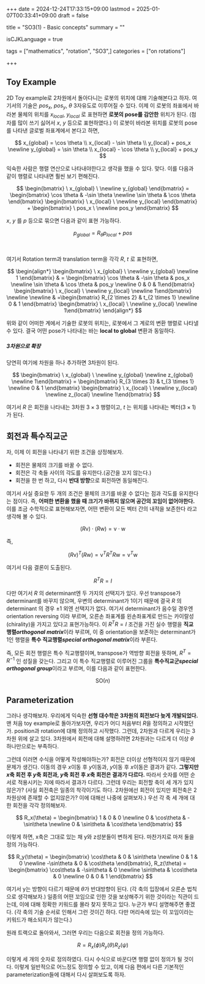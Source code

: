 +++
date = 2024-12-24T17:33:15+09:00
lastmod = 2025-01-07T00:33:41+09:00
draft = false

title = "SO3(1) - Basic concepts"
summary = ""

isCJKLanguage = true

tags = ["mathematics", "rotation", "SO3",]
categories = ["on rotations"]

+++

## Toy Example

2D Toy example로 2차원에서 돌아다니는 로봇의 위치에 대해 기술해본다고 하자. 여기서의 기술은 $pos_x,$ $pos_y,$ $\theta$ 3자유도로 이루어질 수 있다. 이제 이 로봇의 좌표에서 바라본 물체의 위치를 $x_{local} ,$ $y_{local}$ 로 표현하면 **로봇의 pose를 감안한** 위치가 된다. (첨자를 많이 쓰기 싫어서 $x$, $y$ 등으로 표현하였다.) 이 로봇이 바라본 위치를 로봇의 pose를 나타낸 글로벌 좌표계에서 본다고 하면,

$$
x_{global} = \cos \theta \\ x_{local} - \sin \theta \\ y_{local} + pos_x
\newline
y_{global} = \sin \theta \\ x_{local} - \cos \theta \\ y_{local} + pos_y
$$

익숙한 사람은 행렬 연산으로 나타내야한다고 생각을 했을 수 있다. 맞다. 이를 다음과 같이 행렬로 나타내면 훨씬 보기 편해진다.

$$
\begin{bmatrix} \ x_{global} \ \newline y_{global} \end{bmatrix} = 
\begin{bmatrix} \cos \theta & -\sin \theta \newline  \sin \theta & \cos \theta \end{bmatrix}
\begin{bmatrix} \ x_{local} \ \newline y_{local} \end{bmatrix} +
\begin{bmatrix} \ pos_x \ \newline pos_y \end{bmatrix}
$$

$x$, $y$ 를 $p$ 등으로 묶으면 다음과 같이 표현 가능하다.

$$
p_{global} = R_\theta p_{local} + pos
$$

&nbsp;

여기서 Rotation term과 translation term을 각각 $R$, $t$ 로 표현하면,

$$
\begin{align*}
\begin{bmatrix} \ x_{global} \ \newline y_{global} \newline 1 \end{bmatrix}
& = \begin{bmatrix} \cos \theta & -\sin \theta & pos_x \newline  \sin \theta & \cos \theta & pos_y \newline 0 & 0 & 1\end{bmatrix}
\begin{bmatrix} \ x_{local} \ \newline y_{local} \newline  1\end{bmatrix}
\newline
\newline
& =\begin{bmatrix} R_{2 \times 2} & t_{2 \times 1} \newline 0 & 1 \end{bmatrix}
\begin{bmatrix} \ x_{local} \ \newline y_{local} \newline  1\end{bmatrix}
\end{align*}
$$

위와 같이 어떠한 계에서 기술한 로봇의 위치는, 로봇에서 그 계로의 변환 행렬로 나타낼 수 있다. 결국 어떤 pose가 나타내는 바는 **local to global** 변환과 동일하다.

##### 3차원으로 확장

당연히 여기에 차원을 하나 추가하면 3차원이 된다.

$$
\begin{bmatrix} \ x_{global} \ \newline y_{global} \newline z_{global} \newline 1\end{bmatrix} = 
\begin{bmatrix} R_{3 \times 3} & t_{3 \times 1} \newline 0 & 1 \end{bmatrix}
\begin{bmatrix} \ x_{local} \ \newline y_{local} \newline z_{local} \newline  1\end{bmatrix}
$$

여기서 $R$ 은 회전을 나타내는 3차원 $3\times 3$ 행렬이고, $t$ 는 위치를 나타내는 벡터($3 \times 1$) 가 된다. 

## 회전과 특수직교군

자, 이제 이 회전을 나타내기 위한 조건을 상정해보자.

- 회전은 물체의 크기를 바꿀 수 없다.
- 회전은 각 축들 사이의 각도를 유지한다.(공간을 꼬지 않는다.)
- 회전을 한 번 하고, 다시 **반대 방향**으로 회전하면 동일해진다.

여기서 사실 중요한 두 개의 조건은 물체의 크기를 바꿀 수 없다는 점과 각도를 유지한다는 점이다. 즉, **어떠한 변환을 했을 때 크기가 바뀌지 않으며 공간의 꼬임이 없어야한다.** 이를 조금 수학적으로 표현해보자면, 어떤 변환이 모든 벡터 간의 내적을 보존한다 라고 생각해 볼 수 있다. 

$$
(R\mathrm v)\cdot(R \mathrm w) = \mathrm v \cdot \mathrm w
$$

즉,

$$
(R\mathrm v)^T (R \mathrm w) = \mathrm v ^T R^T R \mathrm w = \mathrm v^T \mathrm w
$$

여기서 다음 결론이 도출된다.

$$
R^T R = I
$$

다만 여기서 $R$ 의 determinant엔 두 가지의 선택지가 있다. 우선 transpose가 determinant를 바꾸지 않으며, 우변의 determinant가 1이기 때문에 결국  $R$ 의 determinant 의 경우 $\pm 1$ 외엔 선택지가 없다. 여기서 determinant가 음수일 경우엔 orientation reversing 이라 부르며, 오른손 좌표계를 왼손좌표계로 만드는 카이랄성(chirality)을 가지고 있다고 표현가능하다. 이 $R^T R = I$ 조건을 가진 실수 행렬을 **직교 행렬*orthogonal matrix***이라 부르며, 이 중 orientation을 보존하는 determinant가 1인 행렬을 **특수 직교행렬*special orthogonal matrix***이라 부른다.

즉, 모든 회전 행렬은 특수 직교행렬이며, transpose가 역방향 회전을 뜻하며, $R^T = R^{-1}$ 인 성질을 갖는다. 그리고 이 특수 직교행렬로 이루어진 그룹을 **특수직교군*special orthogonal group***이라고 부르며, 이를 다음과 같이 표현한다.

$$
\mathrm {SO}(n)
$$

## Parameterization

그러나 생각해보자. 우리에게 익숙한 **선형 대수학은 3차원의 회전보다 늦게 개발되었다.** 맨 처음 toy example로 돌아가보자면, 우리가 어디 처음부터 $R$을 정의하고 시작했던가. position과 rotation에 대해 정의하고 시작했다. 그런데, 2차원과 다르게 우리는 3차원 위에 살고 있다. 3차원에서 회전에 대해 설명하려면 2차원과는 다르게 더 이상 $\theta$ 하나만으로는 부족하다.

그런데 이러면 수식을 어떻게 작성해야하는가? 회전은 더이상 선형적이지 않기 때문에 문제가 생긴다. 이동의 경우 $x$이동 후 $y$이동과, $y$이동 후 $x$이동은 결과가 같다. **그렇지만 $x$축 회전 후 $y$축 회전과, $y$축 회전 후 $x$축 회전은 결과가 다르다.** 따라서 숫자를 어떤 순서로 적용시키는 지에 따라서 결과가 다르다. 그런데 우리는 회전할 축이 세 개가 있지 않은가? (사실 회전축은 일종의 착각이기도 하다. 2차원에선 회전이 있지만 회전축은 2차원상에 존재할 수 없지않은가? 이에 대해선 나중에 살펴보자.) 우선 각 축 세 개에 대한 회전을 각각 정의해보자.

$$
R_x(\theta) = \begin{bmatrix}
1 & 0 & 0 \newline
0 & \cos\theta & -\sin\theta \newline
0 & \sin\theta & \cos\theta
\end{bmatrix}
$$

이렇게 하면, x축은 그대로 있는 채 y와 z성분들이 변하게 된다. 마찬가지로 마저 둘을 정의 가능하다.

$$
R_y(\theta) = \begin{bmatrix}
\cos\theta & 0 & \sin\theta \newline
0 & 1 & 0 \newline
-\sin\theta & 0 & \cos\theta
\end{bmatrix},
R_z(\theta) = \begin{bmatrix}
\cos\theta & -\sin\theta & 0 \newline
\sin\theta & \cos\theta & 0 \newline
0 & 0 & 1
\end{bmatrix}
$$

여기서 y는 방향이 다르기 때문에 $\theta$가 반대방향이 된다. (각 축의 입장에서 오른손 법칙으로 생각해보자.) 일종의 어떤 꼬임으로 인한 것을 보상해주기 위한 것이라는 직관이 드는데, 이에 대해 정확한 키워드를 몰라 찾지 못하고 있다. 누군가 부디 설명해주면 좋겠다. (각 축의 기술 순서로 인해서 그런 것이긴 하다. 다만 머리속에 있는 이 꼬임이라는 키워드가 해소되지가 않는다.)

원래 트랙으로 돌아와서, 그러면 우리는 다음으로 회전을 정의 가능하다.

$$
R = R_x(\phi) R_y(\theta) R_z(\psi)
$$

이렇게 세 개의 숫자로 정의하였다. 다시 수식으로 바꾼다면 행렬 없이 정의가 될 것이다. 이렇게 일반적으로 어느정도 정의할 수 있고, 이제 다음 편에서 다른 기본적인 parameterization들에 대해서 다시 살펴보도록 하자.